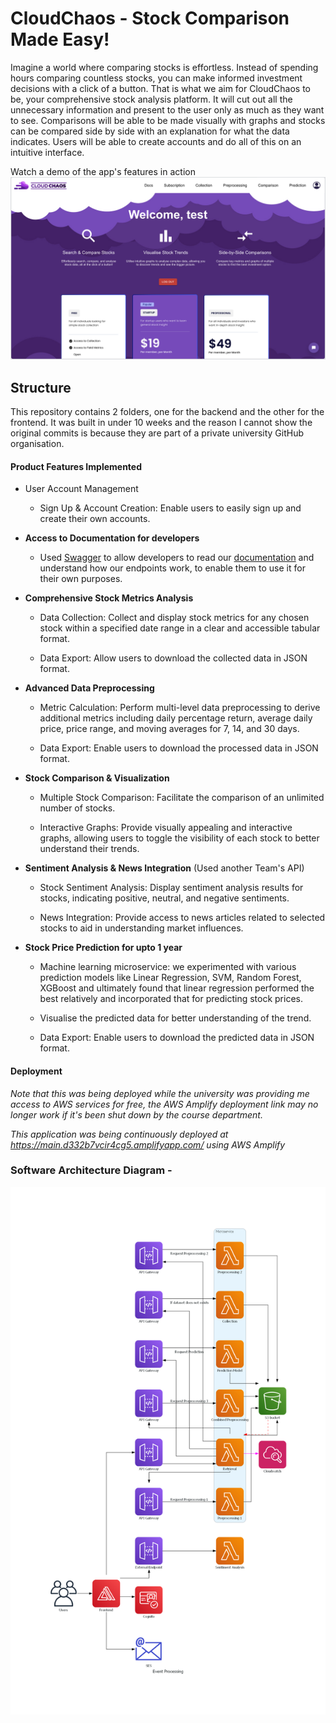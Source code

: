 # CloudChaos - Stock Comparison Made Easy! 

Imagine a world where comparing stocks is effortless. Instead of spending hours comparing countless stocks, you can make informed investment decisions with a click of a button. That is what we aim for CloudChaos to be, your comprehensive stock analysis platform. It will cut out all the unnecessary information and present to the user only as much as they want to see. Comparisons will be able to be made visually with graphs and stocks can be compared side by side with an explanation for what the data indicates. Users will be able to create accounts and do all of this on an intuitive interface.

Watch a demo of the app's features in action 
[![Project Demo Video](CloudChaos-Thumbnail.png)](https://www.youtube.com/watch?v=DdGH_XKIwQw)

## Structure 
This repository contains 2 folders, one for the backend and the other for the frontend. It was built in under 10 weeks and the reason I cannot show the original commits is because they are part of a private university GitHub organisation. 

#### Product Features Implemented 

- User Account Management
   - Sign Up & Account Creation: Enable users to easily sign up and create their own accounts.

- **Access to Documentation for developers** 
  - Used [Swagger](https://swagger.io/) to allow developers to read our [documentation](https://app.swaggerhub.com/apis-docs/SAMMRIDDHGUPTA/cloudchaos/1.0.0) and understand how our endpoints work, to enable them to use it for their own purposes.

- **Comprehensive Stock Metrics Analysis**
  - Data Collection: Collect and display stock metrics for any chosen stock within a specified date range in a clear and accessible tabular format.

  - Data Export: Allow users to download the collected data in JSON format.

- **Advanced Data Preprocessing**
  - Metric Calculation: Perform multi-level data preprocessing to derive additional metrics including daily percentage return, average daily price, price range, and moving averages for 7, 14, and 30 days.

  - Data Export: Enable users to download the processed data in JSON format.

- **Stock Comparison & Visualization**
  - Multiple Stock Comparison: Facilitate the comparison of an unlimited number of stocks.

  - Interactive Graphs: Provide visually appealing and interactive graphs, allowing users to toggle the visibility of each stock to better understand their trends.

- **Sentiment Analysis & News Integration** (Used another Team's API)
  - Stock Sentiment Analysis: Display sentiment analysis results for stocks, indicating positive, neutral, and negative sentiments.

  - News Integration: Provide access to news articles related to selected stocks to aid in understanding market influences. 

- **Stock Price Prediction for upto 1 year**
  - Machine learning microservice: we experimented with various prediction models like Linear Regression, SVM, Random Forest, XGBoost and ultimately found that linear regression performed the best relatively and incorporated that for predicting stock prices. 

  - Visualise the predicted data for better understanding of the trend.  

  - Data Export: Enable users to download the predicted data in JSON format.

#### Deployment
_Note that this was being deployed while the university was providing me access to AWS services for free, the AWS Amplify deployment link may no longer work if it's been shut down by the course department._ 

_This application was being continuously deployed at https://main.d332b7vcir4cg5.amplifyapp.com/ using AWS Amplify_

### Software Architecture Diagram - 
![software architecture diagram](architecture.png)